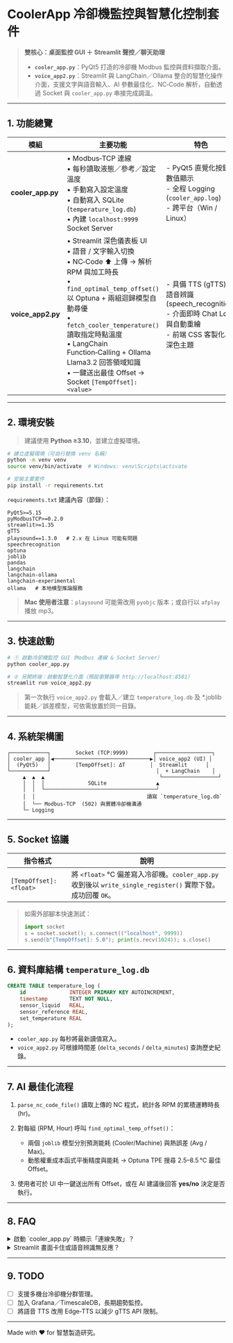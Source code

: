 # CoolerApp 冷卻機監控與智慧化控制套件

> **雙核心：桌面監控 GUI ＋ Streamlit 聲控／聊天助理**
>
> * **`cooler_app.py`**：PyQt5 打造的冷卻機 Modbus 監控與資料擷取介面。
> * **`voice_app2.py`**：Streamlit 與 LangChain／Ollama 整合的智慧化操作介面，支援文字與語音輸入、AI 參數最佳化、NC‑Code 解析，自動透過 Socket 與 `cooler_app.py` 串接完成調溫。

---

## 1. 功能總覽

| 模組                 | 主要功能                                                                                                                                                                                                                                                                                   | 特色                                                                                        |
| ------------------ | -------------------------------------------------------------------------------------------------------------------------------------------------------------------------------------------------------------------------------------------------------------------------------------- | ----------------------------------------------------------------------------------------- |
| **cooler\_app.py** | • Modbus‑TCP 連線<br>• 每秒讀取液態／參考／設定溫度<br>• 手動寫入設定溫度<br>• 自動寫入 SQLite (`temperature_log.db`)<br>• 內建 `localhost:9999` Socket Server                                                                                                                                                       | - PyQt5 直覺化按鈕 & 數值顯示<br>- 全程 Logging (`cooler_app.log`)<br>- 跨平台（Win / Linux）             |
| **voice\_app2.py** | • Streamlit 深色儀表板 UI<br>• 語音 / 文字輸入切換<br>• NC‑Code ⬆️ 上傳 → 解析 RPM 與加工時長<br>• `find_optimal_temp_offset()` 以 Optuna + 兩組迴歸模型自動尋優<br>• `fetch_cooler_temperature()` 讀取指定時點溫度<br>• LangChain Function‑Calling + Ollama Llama3.2 回答領域知識<br>• 一鍵送出最佳 Offset → Socket `[TempOffset]:<value>` | - 具備 TTS (gTTS) 與語音辨識 (speech\_recognition)<br>- 介面即時 Chat Log 與自動重繪<br>- 前端 CSS 客製化、深色主題 |

---

## 2. 環境安裝

> 建議使用 **Python ≥3.10**，並建立虛擬環境。

```bash
# 建立虛擬環境（可自行替換 venv 名稱）
python -m venv venv
source venv/bin/activate  # Windows: venv\Scripts\activate

# 安裝主要套件
pip install -r requirements.txt
```

`requirements.txt` 建議內容（節錄）：

```
PyQt5>=5.15
pyModbusTCP>=0.2.0
streamlit>=1.35
gTTS
playsound==1.3.0   # 2.x 在 Linux 可能有問題
speechrecognition
optuna
joblib
pandas
langchain
langchain-ollama
langchain-experimental
ollama   # 本地模型推論服務
```

> **Mac 使用者注意**：`playsound` 可能需改用 `pyobjc` 版本；或自行以 `afplay` 播放 mp3。

---

## 3. 快速啟動

```bash
# ① 啟動冷卻機監控 GUI（Modbus 連線 & Socket Server）
python cooler_app.py

# ② 另開終端：啟動智慧化介面（預設瀏覽器埠 http://localhost:8501）
streamlit run voice_app2.py
```

> 第一次執行 `voice_app2.py` 會載入／建立 `temperature_log.db` 及 \*.joblib 能耗／誤差模型，可依需放置於同一目錄。

---

## 4. 系統架構圖

```
┌────────────┐        Socket (TCP:9999)        ┌──────────────────┐
│ cooler_app │◀───────────────────────────────▶│ voice_app2 (UI) │
│  (PyQt5)   │        [TempOffset]: ΔT        │  Streamlit      │
└────────────┘                                  │  + LangChain    │
     ▲  ▲  ▲                                     └──────────────────┘
     │  │  │              SQLite                ▲
     │  │  └────────────────────────────────────┘
     │  │                                    讀寫 `temperature_log.db`
     │  └── Modbus‑TCP  (502) 與實體冷卻機溝通
     └─ Logging
```

---

## 5. Socket 協議

| 指令格式                    | 說明                                                                                    |
| ----------------------- | ------------------------------------------------------------------------------------- |
| `[TempOffset]: <float>` | 將 `<float>` °C 偏差寫入冷卻機。`cooler_app.py` 收到後以 `write_single_register()` 實際下發。成功回覆 `OK`。 |

> 如需外部腳本快速測試：
>
> ```python
> import socket
> s = socket.socket(); s.connect(("localhost", 9999))
> s.send(b"[TempOffset]: 5.0"); print(s.recv(1024)); s.close()
> ```

---

## 6. 資料庫結構 `temperature_log.db`

```sql
CREATE TABLE temperature_log (
    id              INTEGER PRIMARY KEY AUTOINCREMENT,
    timestamp       TEXT NOT NULL,
    sensor_liquid   REAL,
    sensor_reference REAL,
    set_temperature REAL
);
```

* `cooler_app.py` 每秒將最新讀值寫入。
* `voice_app2.py` 可根據時間差 (`delta_seconds` / `delta_minutes`) 查詢歷史紀錄。

---

## 7. AI 最佳化流程

1. `parse_nc_code_file()` 讀取上傳的 NC 程式，統計各 RPM 的累積運轉時長 (hr)。
2. 對每組 (RPM, Hour) 呼叫 `find_optimal_temp_offset()`：

   * 兩個 `joblib` 模型分別預測能耗 (Cooler/Machine) 與熱誤差 (Avg / Max)。
   * 動態權重成本函式平衡精度與能耗 → Optuna TPE 搜尋 2.5–8.5 °C 最佳 Offset。
3. 使用者可於 UI 中一鍵送出所有 Offset，或在 AI 建議後回答 **yes/no** 決定是否執行。

---

## 8. FAQ

<details>
<summary>啟動 `cooler_app.py` 時顯示「連線失敗」？</summary>

* 確認冷卻機 IP 與埠號 (預設 502) 是否正確。
* 工控網段請關閉 Windows 防火牆或加入例外。

</details>

<details>
<summary>Streamlit 畫面卡住或語音辨識無反應？</summary>

* 確認瀏覽器允許麥克風權限。
* Linux 若無法播放語音，請更換 `playsound==1.3.0` 或改用 `ffplay` 播放。

</details>

---

## 9. TODO

* [ ] 支援多機台冷卻機分群管理。
* [ ] 加入 Grafana／TimescaleDB，長期趨勢監控。
* [ ] 將語音 TTS 改用 Edge‑TTS 以減少 gTTS API 限制。

---

Made with ❤️  for 智慧製造研究。
